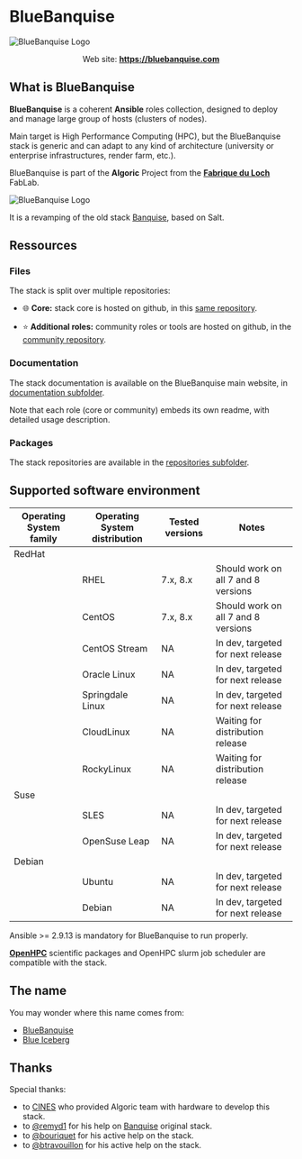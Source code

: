 # BlueBanquise
![BlueBanquise Logo](resources/pictures/BlueBanquise_logo_large.svg)

<p align="center">
  Web site: <a href="https://bluebanquise.com"><b>https://bluebanquise.com</b></a>
</p>

## What is BlueBanquise

**BlueBanquise** is a coherent **Ansible** roles collection, designed to deploy and manage large group of hosts (clusters of nodes).

Main target is High Performance Computing (HPC), but the BlueBanquise stack is generic and can adapt to any kind of architecture (university or enterprise infrastructures, render farm, etc.).

BlueBanquise is part of the **Algoric** Project from the [**Fabrique du Loch**](https://www.lafabriqueduloch.org/fr/accueil/) FabLab.

![BlueBanquise Logo](resources/pictures/FabriqueDuLochAlgoric_logo_large.svg)

It is a revamping of the old stack [Banquise](https://github.com/oxedions/banquise), based on Salt.

## Ressources

### Files

The stack is split over multiple repositories:

* :globe_with_meridians: **Core:** stack core is hosted on github, in this [same repository](https://github.com/bluebanquise/bluebanquise).

* :star: **Additional roles:** community roles or tools are hosted on github, in the [community repository](https://github.com/bluebanquise/community).

### Documentation

The stack documentation is available on the BlueBanquise main website, in [documentation subfolder](https://bluebanquise.com/documentation/).

Note that each role (core or community) embeds its own readme, with detailed usage description.

### Packages

The stack repositories are available in the [repositories subfolder](https://bluebanquise.com/repository/).

## Supported software environment

| Operating System family | Operating System distribution | Tested versions    | Notes                               |
| ----------------------- | ----------------------------- | ------------------ | ----------------------------------- |
| RedHat                  |                               |                    |                                     |
|                         | RHEL                          | 7.x, 8.x           | Should work on all 7 and 8 versions |
|                         | CentOS                        | 7.x, 8.x           | Should work on all 7 and 8 versions |
|                         | CentOS Stream                 | NA                 | In dev, targeted for next release   |
|                         | Oracle Linux                  | NA                 | In dev, targeted for next release   |
|                         | Springdale Linux              | NA                 | In dev, targeted for next release   |
|                         | CloudLinux                    | NA                 | Waiting for distribution release    |
|                         | RockyLinux                    | NA                 | Waiting for distribution release    |
| Suse                    |                               |                    |                                     |
|                         | SLES                          | NA                 | In dev, targeted for next release   |
|                         | OpenSuse Leap                 | NA                 | In dev, targeted for next release   |
| Debian                  |                               |                    |                                     |
|                         | Ubuntu                        | NA                 | In dev, targeted for next release   |
|                         | Debian                        | NA                 | In dev, targeted for next release   |

Ansible >= 2.9.13 is mandatory for BlueBanquise to run properly.

**[OpenHPC](https://openhpc.community/downloads/)** scientific packages and OpenHPC slurm job scheduler are compatible with the stack.

## The name

You may wonder where this name comes from:

* [BlueBanquise](https://en.wikipedia.org/wiki/File:Blue_iceberg_in_the_Ilulissat_icefjord.jpg)
* [Blue Iceberg](https://en.wikipedia.org/wiki/Blue_iceberg)

## Thanks

Special thanks:

* to [CINES](https://www.cines.fr/en/) who provided Algoric team with hardware to develop this stack.
* to [@remyd1](https://github.com/remyd1) for his help on [Banquise](https://github.com/oxedions/banquise) original stack.
* to [@bouriquet](https://github.com/bouriquet) for his active help on the stack.
* to [@btravouillon](https://github.com/btravouillon) for his active help on the stack.
